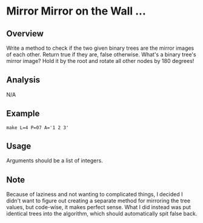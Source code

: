 # Mirror Mirror on the Wall ... 

Overview
---
Write a method to check if the two given binary trees are the mirror images of 
each other. Return true if they are, false otherwise. What's a binary tree's 
mirror image? Hold it by the root and rotate all other nodes by 180 degrees!

Analysis
---
N/A

Example
---
`make L=4 P=07 A='1 2 3'`

Usage
---
Arguments should be a list of integers.

Note
---
Because of laziness and not wanting to complicated things, I decided I didn't 
want to figure out creating a separate method for mirroring the tree values, 
but code-wise, it makes perfect sense. What I did instead was put identical 
trees into the algorithm, which should automatically spit false back.
